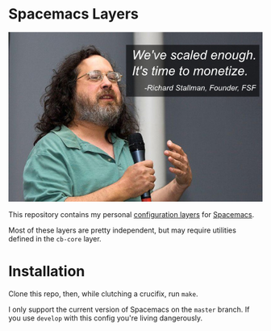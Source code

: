 # Spacemacs Layers

![Stallman Quote](stallman.jpg)

This repository contains my personal [configuration layers][conf_layers] for
[Spacemacs][spacemacs].

Most of these layers are pretty independent, but may require utilities defined
in the `cb-core` layer.

# Installation

Clone this repo, then, while clutching a crucifix, run `make`.

I only support the current version of Spacemacs on the `master` branch. If you
use `develop` with this config you're living dangerously.

[conf_layers]: https://github.com/syl20bnr/spacemacs/blob/master/doc/DOCUMENTATION.org#configuration-layers
[spacemacs]: https://github.com/syl20bnr/spacemacs
